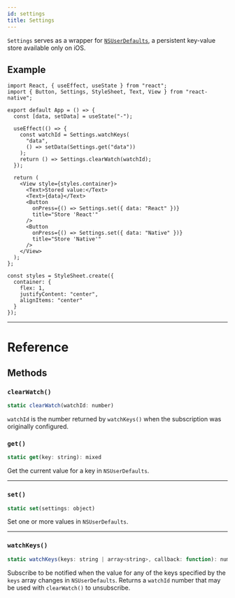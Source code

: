 ```yaml
---
id: settings
title: Settings
---
```


`Settings` serves as a wrapper for [`NSUserDefaults`](https://developer.apple.com/documentation/foundation/nsuserdefaults), a persistent key-value store available only on iOS.

## Example

```SnackPlayer name=Settings%20Example&supportedPlatforms=ios
import React, { useEffect, useState } from "react";
import { Button, Settings, StyleSheet, Text, View } from "react-native";

export default App = () => {
  const [data, setData] = useState("-");
  
  useEffect(() => {
    const watchId = Settings.watchKeys(
      "data", 
      () => setData(Settings.get("data"))
    );
    return () => Settings.clearWatch(watchId);
  });

  return (
    <View style={styles.container}>
      <Text>Stored value:</Text>
      <Text>{data}</Text>
      <Button 
        onPress={() => Settings.set({ data: "React" })} 
        title="Store 'React'"
      />
      <Button 
        onPress={() => Settings.set({ data: "Native" })} 
        title="Store 'Native'"
      />
    </View>
  );
};

const styles = StyleSheet.create({
  container: {
    flex: 1,
    justifyContent: "center",
    alignItems: "center"
  }
});
```

---

# Reference

## Methods

### `clearWatch()`

```jsx
static clearWatch(watchId: number)
```

`watchId` is the number returned by `watchKeys()` when the subscription was originally configured.

### `get()`

```jsx
static get(key: string): mixed
```

Get the current value for a key in `NSUserDefaults`.

---

### `set()`

```jsx
static set(settings: object)
```

Set one or more values in `NSUserDefaults`.

---

### `watchKeys()`

```jsx
static watchKeys(keys: string | array<string>, callback: function): number
```

Subscribe to be notified when the value for any of the keys specified by the `keys` array changes in `NSUserDefaults`. Returns a `watchId` number that may be used with `clearWatch()` to unsubscribe.
